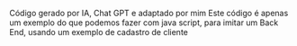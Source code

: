Código gerado por IA, Chat GPT e adaptado por mim
Este código é apenas um exemplo do que podemos fazer com java script, para imitar um Back End, usando um exemplo de cadastro de cliente
